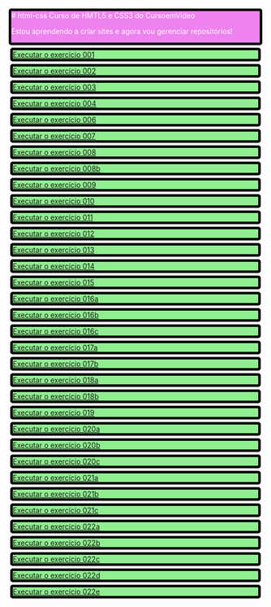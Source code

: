 <style>
    div {
        background-color: lightgreen;
        border: 5px solid black;
        border-radius: 5px;
        margin: 5px;

    }

    div#topo{
        background-color: violet;
        color: white;
        border: 5px solid black;
        border-radius: 5px;
        margin: 2px;
    }
</style>


<div id="topo">
# html-css
 Curso de HMTL5 e CSS3 do CursoemVideo

Estou aprendendo a criar sites e agora vou gerenciar repositórios!
</div>


<div><a href="https://nubextremis.github.io/html-css/exercicios/ex001/index.html">Executar o exercício 001</a></div>
<div><a href="https://nubextremis.github.io/html-css/exercicios/ex002/index.html">Executar o exercício 002</a></div>
<div><a href="https://nubextremis.github.io/html-css/exercicios/ex003/index.html">Executar o exercício 003</a></div>
<div><a href="https://nubextremis.github.io/html-css/exercicios/ex004/index.html">Executar o exercício 004</a></div>
<div><a href="https://nubextremis.github.io/html-css/exercicios/ex006/index.html">Executar o exercício 006</a></div>
<div><a href="https://nubextremis.github.io/html-css/exercicios/ex007/html5.html">Executar o exercício 007</a></div>
<div><a href="https://nubextremis.github.io/html-css/exercicios/ex008/index.html">Executar o exercício 008</a></div>
<div><a href="https://nubextremis.github.io/html-css/exercicios/ex008b/index.html">Executar o exercício 008b</a></div>
<div><a href="https://nubextremis.github.io/html-css/exercicios/ex09/index.html">Executar o exercício 009</a></div>
<div><a href="https://nubextremis.github.io/html-css/exercicios/ex010/index.html">Executar o exercício 010</a></div>
<div><a href="https://nubextremis.github.io/html-css/exercicios/ex011/index.html">Executar o exercício 011</a></div>
<div><a href="https://nubextremis.github.io/html-css/exercicios/ex012/index.html">Executar o exercício 012</a></div>
<div><a href="https://nubextremis.github.io/html-css/exercicios/ex013/index.html">Executar o exercício 013</a></div>
<div><a href="https://nubextremis.github.io/html-css/exercicios/ex014/index.html">Executar o exercício 014</a></div>
<div><a href="https://nubextremis.github.io/html-css/exercicios/ex015/index.html">Executar o exercício 015</a></div>
<div><a href="https://nubextremis.github.io/html-css/exercicios/ex016/cor01.html">Executar o exercício 016a</a></div>
<div><a href="https://nubextremis.github.io/html-css/exercicios/ex016/cor02.html">Executar o exercício 016b</a></div>
<div><a href="https://nubextremis.github.io/html-css/exercicios/ex016/cor03.html">Executar o exercício 016c</a></div>
<div><a href="https://nubextremis.github.io/html-css/exercicios/ex017/fonte01.html">Executar o exercício 017a</a></div>
<div><a href="https://nubextremis.github.io/html-css/exercicios/ex017/fonte02.html">Executar o exercício 017b</a></div>
<div><a href="https://nubextremis.github.io/html-css/exercicios/ex018/fonte01.html">Executar o exercício 018a</a></div>
<div><a href="https://nubextremis.github.io/html-css/exercicios/ex018/fonte02.html">Executar o exercício 018b</a></div>
<div><a href="https://nubextremis.github.io/html-css/exercicios/ex019/seletor01.html">Executar o exercício 019</a></div>
<div><a href="https://nubextremis.github.io/html-css/exercicios/ex020/hover.html">Executar o exercício 020a</a></div>
<div><a href="https://nubextremis.github.io/html-css/exercicios/ex020/links.html">Executar o exercício 020b</a></div>
<div><a href="https://nubextremis.github.io/html-css/exercicios/ex020/pseudoclasse.html">Executar o exercício 020c</a></div>
<div><a href="https://nubextremis.github.io/html-css/exercicios/ex021/caixa01.html">Executar o exercício 021a</a></div>
<div><a href="https://nubextremis.github.io/html-css/exercicios/ex021/caixa02.html">Executar o exercício 021b</a></div>
<div><a href="https://nubextremis.github.io/html-css/exercicios/ex021/caixa03.html">Executar o exercício 021c</a></div>
<div><a href="https://nubextremis.github.io/html-css/exercicios/ex022/fundo001.html">Executar o exercício 022a</a></div>
<div><a href="https://nubextremis.github.io/html-css/exercicios/ex022/fundo002.html">Executar o exercício 022b</a></div>
<div><a href="https://nubextremis.github.io/html-css/exercicios/ex022/fundo003.html">Executar o exercício 022c</a></div>
<div><a href="https://nubextremis.github.io/html-css/exercicios/ex022/fundo004.html">Executar o exercício 022d</a></div>
<div><a href="https://nubextremis.github.io/html-css/exercicios/ex022/fundo005.html">Executar o exercício 022e</a></div>